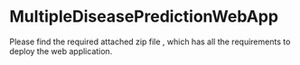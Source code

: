 # MultipleDiseasePredictionWebApp

Please find the required attached zip file , which has all the requirements to deploy the web application. 
